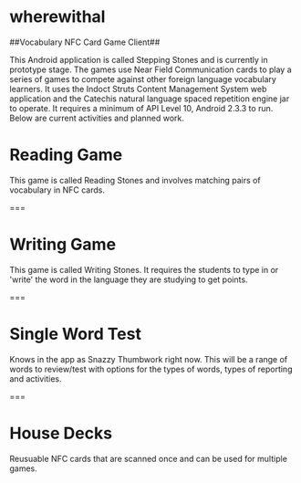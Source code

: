 wherewithal
===========

##Vocabulary NFC Card Game Client##

This Android application is called Stepping Stones and is currently in prototype stage.  The games use Near Field Communication cards to play a series of games to compete against other foreign language vocabulary learners.
It uses the Indoct Struts Content Management System web application and the Catechis natural language spaced repetition engine jar to operate.
It requires a minimum of API Level 10, Android 2.3.3 to run.  Below are current activities and planned work.

# Reading Game

This game is called Reading Stones and involves matching pairs of vocabulary in NFC cards.

===

# Writing Game

This game is called Writing Stones.  It requires the students to type in or 'write' the word in the language they are studying to get points.

===

# Single Word Test

Knows in the app as Snazzy Thumbwork right now.  This will be a range of words to review/test with options for the types of words, types of reporting and activities.


===

# House Decks

Reusuable NFC cards that are scanned once and can be used for multiple games.
